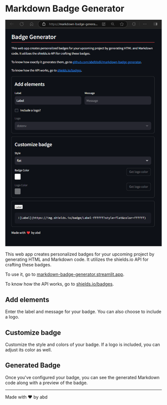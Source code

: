 # Markdown Badge Generator

![alt text](screenshot.png)

This web app creates personalized badges for your upcoming project by generating HTML and Markdown code. It utilizes the shields.io API for crafting these badges.

To use it, go to [markdown-badge-generator.streamlit.app](https://markdown-badge-generator.streamlit.app/).

To know how the API works, go to [shields.io/badges](https://shields.io/badges).

## Add elements

Enter the label and message for your badge. You can also choose to include a logo.

## Customize badge

Customize the style and colors of your badge. If a logo is included, you can adjust its color as well.

## Generated Badge

Once you've configured your badge, you can see the generated Markdown code along with a preview of the badge.

---

Made with ❤️ by abd
